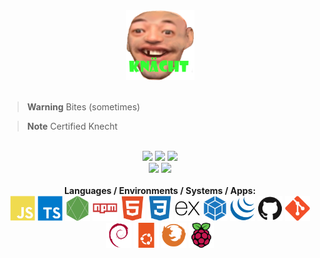 <div align="center">
  <a href="https://twitch.tv/jubewe"><img alt="knecht" src="https://github.com/jubewe/Jubewe/blob/main/src/Knecht.png?raw=true"> </a>
</div>
<br>

>__Warning__ Bites (sometimes)

>__Note__ Certified Knecht

<div align="center">
  <br>
  <img src="https://github-readme-stats.vercel.app/api?username=jubewe&show_icons=true&theme=radical&hide_rank=true&card_width=300">
  <img src="https://github-readme-stats.vercel.app/api/top-langs?username=jubewe&theme=radical&exclude_repo=streamdeck-esp,streamdeck-pcb&layout=compact&card_width=300">
  <img src="http://github-readme-streak-stats.herokuapp.com?user=jubewe&theme=dark&card_width=200&hide_current_streak=true&hide_longest_streak=true&card_width=300">
  <br>
  <img src="https://github-readme-stats.vercel.app/api/pin/?username=jubewe&repo=oberknecht-client&theme=radical&show_owner=true">
  <img src="https://github-readme-stats.vercel.app/api/pin/?username=jubewe&repo=modlookup&theme=radical&show_owner=true">
</div>
<br>
<div align="center">
  <b>Languages / Environments / Systems / Apps:</b>
  <br>
  <img src="https://github.com/devicons/devicon/blob/master/icons/javascript/javascript-plain.svg" height="40px">
  <img src="https://github.com/devicons/devicon/blob/master/icons/typescript/typescript-plain.svg" height="40px">
  <img src="https://github.com/devicons/devicon/blob/master/icons/nodejs/nodejs-plain.svg" height="40px">
  <img src="https://github.com/devicons/devicon/blob/master/icons/npm/npm-original-wordmark.svg" height="40px">
  <img src="https://github.com/devicons/devicon/blob/master/icons/html5/html5-plain.svg" height="40px">
  <img src="https://github.com/devicons/devicon/blob/master/icons/css3/css3-plain.svg" height="40px">
  <img src="https://github.com/devicons/devicon/blob/master/icons/express/express-original.svg" height="40px">
  <img src="https://github.com/devicons/devicon/blob/master/icons/webpack/webpack-plain.svg" height="40px">
  <img src="https://github.com/devicons/devicon/blob/master/icons/jquery/jquery-plain.svg" height="40px">
  <img src="https://github.com/devicons/devicon/blob/master/icons/github/github-original.svg" height="40px">
  <img src="https://github.com/devicons/devicon/blob/master/icons/git/git-plain.svg" height="40px">
  <img src="https://github.com/devicons/devicon/blob/master/icons/debian/debian-plain.svg" height="40px">
  <img src="https://github.com/devicons/devicon/blob/master/icons/ubuntu/ubuntu-plain.svg" height="40px">
  <img src="https://github.com/devicons/devicon/blob/master/icons/firefox/firefox-plain.svg" height="40px">
  <img src="https://github.com/devicons/devicon/blob/master/icons/raspberrypi/raspberrypi-original.svg" height="40px">
</div>
<br>
